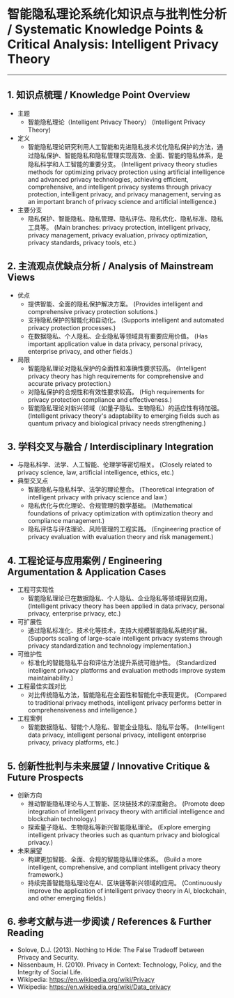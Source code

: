 # 智能隐私理论系统化知识点与批判性分析 / Systematic Knowledge Points & Critical Analysis: Intelligent Privacy Theory

---

## 1. 知识点梳理 / Knowledge Point Overview

- 主题
  - 智能隐私理论（Intelligent Privacy Theory）
      (Intelligent Privacy Theory)
- 定义
  - 智能隐私理论研究利用人工智能和先进隐私技术优化隐私保护的方法，通过隐私保护、智能隐私和隐私管理实现高效、全面、智能的隐私体系，是隐私科学和人工智能的重要分支。
      (Intelligent privacy theory studies methods for optimizing privacy protection using artificial intelligence and advanced privacy technologies, achieving efficient, comprehensive, and intelligent privacy systems through privacy protection, intelligent privacy, and privacy management, serving as an important branch of privacy science and artificial intelligence.)
- 主要分支
  - 隐私保护、智能隐私、隐私管理、隐私评估、隐私优化、隐私标准、隐私工具等。
      (Main branches: privacy protection, intelligent privacy, privacy management, privacy evaluation, privacy optimization, privacy standards, privacy tools, etc.)

## 2. 主流观点优缺点分析 / Analysis of Mainstream Views

- 优点
  - 提供智能、全面的隐私保护解决方案。
      (Provides intelligent and comprehensive privacy protection solutions.)
  - 支持隐私保护的智能化和自动化。
      (Supports intelligent and automated privacy protection processes.)
  - 在数据隐私、个人隐私、企业隐私等领域具有重要应用价值。
      (Has important application value in data privacy, personal privacy, enterprise privacy, and other fields.)
- 局限
  - 智能隐私理论对隐私保护的全面性和准确性要求较高。
      (Intelligent privacy theory has high requirements for comprehensive and accurate privacy protection.)
  - 对隐私保护的合规性和有效性要求较高。
      (High requirements for privacy protection compliance and effectiveness.)
  - 智能隐私理论对新兴领域（如量子隐私、生物隐私）的适应性有待加强。
      (Intelligent privacy theory's adaptability to emerging fields such as quantum privacy and biological privacy needs strengthening.)

## 3. 学科交叉与融合 / Interdisciplinary Integration

- 与隐私科学、法学、人工智能、伦理学等密切相关。
  (Closely related to privacy science, law, artificial intelligence, ethics, etc.)
- 典型交叉点
  - 智能隐私与隐私科学、法学的理论整合。
      (Theoretical integration of intelligent privacy with privacy science and law.)
  - 隐私优化与优化理论、合规管理的数学基础。
      (Mathematical foundations of privacy optimization with optimization theory and compliance management.)
  - 隐私评估与评估理论、风险管理的工程实践。
      (Engineering practice of privacy evaluation with evaluation theory and risk management.)

## 4. 工程论证与应用案例 / Engineering Argumentation & Application Cases

- 工程可实现性
  - 智能隐私理论已在数据隐私、个人隐私、企业隐私等领域得到应用。
      (Intelligent privacy theory has been applied in data privacy, personal privacy, enterprise privacy, etc.)
- 可扩展性
  - 通过隐私标准化、技术化等技术，支持大规模智能隐私系统的扩展。
      (Supports scaling of large-scale intelligent privacy systems through privacy standardization and technology implementation.)
- 可维护性
  - 标准化的智能隐私平台和评估方法提升系统可维护性。
      (Standardized intelligent privacy platforms and evaluation methods improve system maintainability.)
- 工程最佳实践对比
  - 对比传统隐私方法，智能隐私在全面性和智能化中表现更优。
      (Compared to traditional privacy methods, intelligent privacy performs better in comprehensiveness and intelligence.)
- 工程案例
  - 智能数据隐私、智能个人隐私、智能企业隐私、隐私平台等。
      (Intelligent data privacy, intelligent personal privacy, intelligent enterprise privacy, privacy platforms, etc.)

## 5. 创新性批判与未来展望 / Innovative Critique & Future Prospects

- 创新方向
  - 推动智能隐私理论与人工智能、区块链技术的深度融合。
      (Promote deep integration of intelligent privacy theory with artificial intelligence and blockchain technology.)
  - 探索量子隐私、生物隐私等新兴智能隐私理论。
      (Explore emerging intelligent privacy theories such as quantum privacy and biological privacy.)
- 未来展望
  - 构建更加智能、全面、合规的智能隐私理论体系。
      (Build a more intelligent, comprehensive, and compliant intelligent privacy theory framework.)
  - 持续完善智能隐私理论在AI、区块链等新兴领域的应用。
      (Continuously improve the application of intelligent privacy theory in AI, blockchain, and other emerging fields.)

## 6. 参考文献与进一步阅读 / References & Further Reading

- Solove, D.J. (2013). Nothing to Hide: The False Tradeoff between Privacy and Security.
- Nissenbaum, H. (2010). Privacy in Context: Technology, Policy, and the Integrity of Social Life.
- Wikipedia: <https://en.wikipedia.org/wiki/Privacy>
- Wikipedia: <https://en.wikipedia.org/wiki/Data_privacy>
